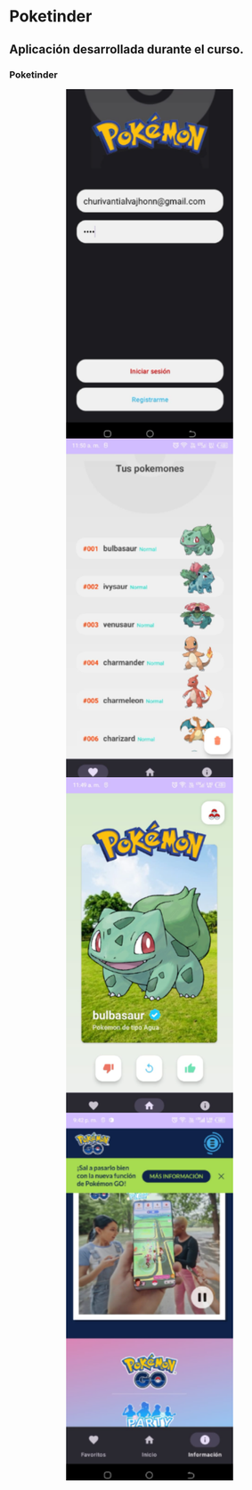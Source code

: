 # Poketinder

## Aplicación desarrollada durante el curso.

### Poketinder
<p align="center">
  <img align="center" src="https://github.com/Jhonchuri11/GestorDocumental_Frontend_Busqueda/blob/master/R1-app/register-user-poketinder.png" hight="300" width="300" /> 
  <img align="center" src="https://github.com/Jhonchuri11/GestorDocumental_Frontend_Busqueda/blob/master/R1-app/list-favorite-pkemons.png" hight="300" width="300" /> 

  <img align="center" src="https://github.com/Jhonchuri11/GestorDocumental_Frontend_Busqueda/blob/master/R1-app/card-pokemons.png" hight="300" width="300" /> 
  <img align="center" src="https://github.com/Jhonchuri11/GestorDocumental_Frontend_Busqueda/blob/master/R1-app/information-poketinde.png" hight="300" width="300" /> 
</p>



